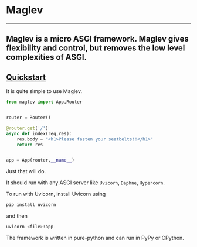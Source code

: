 # Maglev

-------------------------
Maglev is a micro ASGI framework. 
Maglev gives flexibility and control, but removes the low level complexities of ASGI.
-------------------------

## [Quickstart](#Quickstart)

It is quite simple to use Maglev.

```py
from maglev import App,Router


router = Router()

@router.get('/')
async def index(req,res):
	res.body = "<h1>Please fasten your seatbelts!!</h1>"
	return res


app = App(router,__name__)
```

Just that will do.

It should run with any ASGI server like ``Uvicorn``, ``Daphne``, ``Hypercorn``.

To run with Uvicorn, install Uvicorn using 
```bash
pip install uvicorn
```
and then
```bash
uvicorn <file>:app
```

The framework is written in pure-python and can run in PyPy or CPython.

